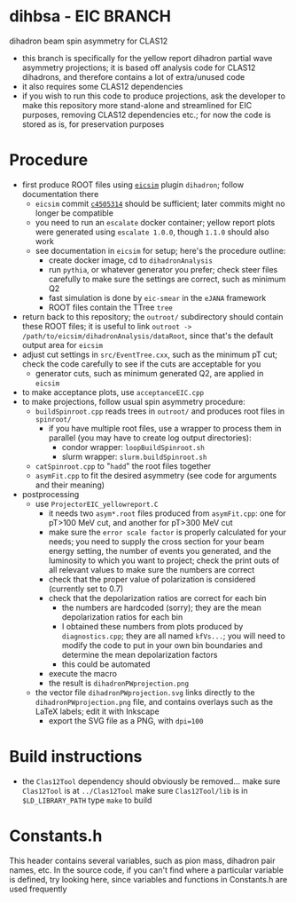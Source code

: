 # dihbsa - EIC BRANCH
dihadron beam spin asymmetry for CLAS12

* this branch is specifically for the yellow report dihadron partial wave
  asymmetry projections; it is based off analysis code for CLAS12 dihadrons,
  and therefore contains a lot of extra/unused code
* it also requires some CLAS12 dependencies
* if you wish to run this code to produce projections, ask the developer to
  make this repository more stand-alone and streamlined for EIC purposes,
  removing CLAS12 dependencies etc.; for now the code is stored as is, for
  preservation purposes

# Procedure
  * first produce ROOT files using
    [`eicsim`](https://gitlab.com/c.dilks/eicsim) plugin `dihadron`; follow
    documentation there
    * `eicsim` commit
      [`c4505314`](https://gitlab.com/c.dilks/eicsim/-/tree/c45053146d9cc14ad4b3af80ec4a4700c62e28c2)
      should be sufficient; later commits might no longer be compatible
    * you need to run an `escalate` docker container; yellow report plots
      were generated using `escalate 1.0.0`, though `1.1.0` should also work
    * see documentation in `eicsim` for setup; here's the procedure outline:
      * create docker image, cd to `dihadronAnalysis`
      * run `pythia`, or whatever generator you prefer; check
        steer files carefully to make sure the settings are correct,
        such as minimum Q2
      * fast simulation is done by `eic-smear` in the `eJANA` framework
      * ROOT files contain the TTree `tree`
* return back to this repository; the `outroot/` subdirectory should contain
  these ROOT files; it is useful to link `outroot -> /path/to/eicsim/dihadronAnalysis/dataRoot`, since that's the default output area for `eicsim`
* adjust cut settings in `src/EventTree.cxx`, such as the minimum pT cut;
  check the code carefully to see if the cuts are acceptable for you
  * generator cuts, such as minimum generated Q2, are applied in `eicsim`
* to make acceptance plots, use `acceptanceEIC.cpp`
* to make projections, follow usual spin asymmetry procedure:
  * `buildSpinroot.cpp` reads trees in `outroot/` and produces root files
    in `spinroot/`
    * if you have multiple root files, use a wrapper to process them in 
      parallel (you may have to create log output directories):
      * condor wrapper: `loopBuildSpinroot.sh`
      * slurm wrapper: `slurm.buildSpinroot.sh`
  * `catSpinroot.cpp` to "`hadd`" the root files together
  * `asymFit.cpp` to fit the desired asymmetry (see code for arguments and
    their meaning)
* postprocessing
  * use `ProjectorEIC_yellowreport.C`
    * it needs two `asym*.root` files produced from `asymFit.cpp`: one
      for pT>100 MeV cut, and another for pT>300 MeV cut
    * make sure the `error scale factor` is properly calculated for your
      needs; you need to supply the cross section for your beam energy setting,
      the number of events you generated, and the luminosity to which
      you want to project; check the print outs of all relevant values
      to make sure the numbers are correct
    * check that the proper value of polarization is considered
      (currently set to 0.7)
    * check that the depolarization ratios are correct for each bin
      * the numbers are hardcoded (sorry); they are the mean depolarization
        ratios for each bin
      * I obtained these numbers from plots produced by `diagnostics.cpp`;
        they are all named `kfVs...`; you will need to modify the code
        to put in your own bin boundaries and determine the mean depolarization
        factors
      * this could be automated
    * execute the macro
    * the result is `dihadronPWprojection.png`
  * the vector file `dihadronPWprojection.svg` links directly to
    the `dihadronPWprojection.png` file, and contains overlays
    such as the LaTeX labels; edit it with Inkscape
    * export the SVG file as a PNG, with `dpi=100`
    

# Build instructions
* the `Clas12Tool` dependency should obviously be removed...
make sure `Clas12Tool` is at `../Clas12Tool`
make sure `Clas12Tool/lib` is in `$LD_LIBRARY_PATH`
type `make` to build


# Constants.h
This header contains several variables, such as pion mass, dihadron pair names, etc.
In the source code, if you can't find where a particular variable is defined, try
looking here, since variables and functions in Constants.h are used frequently
